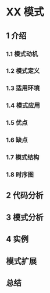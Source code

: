 # XX 模式

## 1 介绍

### 1.1 模式动机

### 1.2 模式定义

### 1.3 适用环境

### 1.4 模式应用

### 1.5 优点

### 1.6 缺点

### 1.7 模式结构

### 1.8 时序图

## 2 代码分析

## 3 模式分析

## 4 实例

## 模式扩展

## 总结